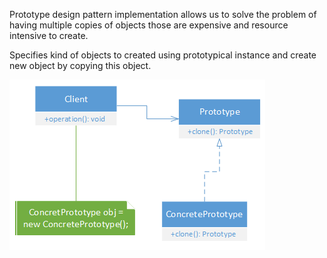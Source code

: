 Prototype design pattern implementation allows us to solve the problem of having multiple copies of objects those are expensive and resource intensive to create.

Specifies kind of objects to created using prototypical instance and create new object by copying this object.

<kbd>![Generic class diagram](generic-class-diagram.png)</kbd>
